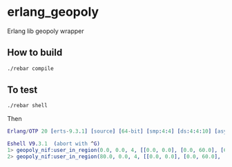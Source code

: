 # erlang_geopoly
Erlang lib geopoly wrapper

## How to build

```bash
./rebar compile
```

## To test

```bash
./rebar shell
```

Then

```erl
Erlang/OTP 20 [erts-9.3.1] [source] [64-bit] [smp:4:4] [ds:4:4:10] [async-threads:10] [hipe] [kernel-poll:false]

Eshell V9.3.1  (abort with ^G)
1> geopoly_nif:user_in_region(0.0, 0.0, 4, [[0.0, 0.0], [0.0, 60.0], [60.0, 60.0], [60.0, 0.0]]).
2> geopoly_nif:user_in_region(80.0, 0.0, 4, [[0.0, 0.0], [0.0, 60.0], [60.0, 60.0], [60.0, 0.0]]).
```
